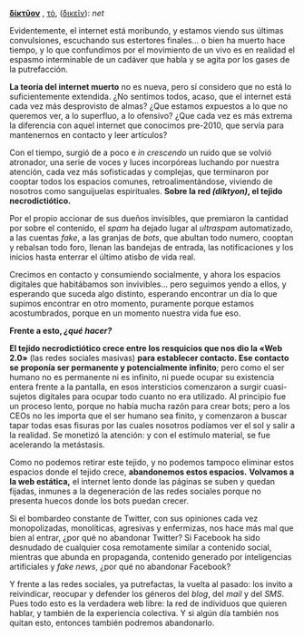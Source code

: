 **[δίκτῡον](https://www.perseus.tufts.edu/hopper/morph?l=di%2Fktu%5Eon&la=greek&can=di%2Fktu%5Eon0)** , [τό](https://www.perseus.tufts.edu/hopper/morph?l=to%2F&la=greek&can=to%2F0&prior=di/ktu^on), ([δικεῖν](https://www.perseus.tufts.edu/hopper/morph?l=dikei%3Dn&la=greek&can=dikei%3Dn0&prior=to/)): *net*

Evidentemente, el internet está moribundo, y estamos viendo sus últimas convulsiones, escuchando sus estertores finales… o bien ha muerto hace tiempo, y lo que confundimos por el movimiento de un vivo es en realidad el espasmo interminable de un cadáver que habla y se agita por los gases de la putrefacción. 

**La teoría del internet muerto** no es nueva, pero sí considero que no está lo suficientemente extendida. ¿No sentimos todos, acaso, que el internet está cada vez más desprovisto de almas? ¿Que estamos expuestos a lo que no queremos ver, a lo superfluo, a lo ofensivo? ¿Que cada vez es más extrema la diferencia con aquel internet que conocimos pre-2010, que servía para mantenernos en contacto y leer artículos? 

Con el tiempo, surgió de a poco e *in crescendo* un ruido que se volvió atronador, una serie de voces y luces incorpóreas luchando por nuestra atención, cada vez más sofisticadas y complejas, que terminaron por cooptar todos los espacios comunes, retroalimentándose, viviendo de nosotros como sanguijuelas espirituales. **Sobre la red *(díktyon)*, el tejido necrodictiótico.**

Por el propio accionar de sus dueños invisibles, que premiaron la cantidad por sobre el contenido, el *spam* ha dejado lugar al *ultraspam* automatizado, a las cuentas *fake*, a las granjas de *bots*, que abultan todo numero, cooptan y rebalsan todo foro, llenan las bandejas de entrada, las notificaciones y los inicios hasta enterrar el último atisbo de vida real.

Crecimos en contacto y consumiendo socialmente, y ahora los espacios digitales que habitábamos son invivibles… pero seguimos yendo a ellos, y esperando que suceda algo distinto, esperando encontrar un día lo que supimos encontrar en otro momento, puramente porque estamos acostumbrados, porque en un momento nuestra vida fue eso. 

**Frente a esto, *¿qué hacer?***

**El tejido necrodictiótico crece entre los resquicios que nos dio la «Web 2.0»** (las redes sociales masivas) **para establecer contacto. Ese contacto se proponía ser permanente y potencialmente infinito**; pero como el ser humano no es permanente ni es infinito, ni puede ocupar su existencia entera frente a la pantalla, en esos intersticios comenzaron a surgir cuasi-sujetos digitales para ocupar todo cuanto no era utilizado. Al principio fue un proceso lento, porque no había mucha razón para crear bots; pero a los CEOs no les importa que el ser humano sea finito, y comenzaron a buscar tapar todas esas fisuras por las cuales nosotros podíamos ver el sol y salir a la realidad. Se monetizó la atención: y con el estímulo material, se fue acelerando la metástasis. 

Como no podemos retirar este tejido, y no podemos tampoco eliminar estos espacios donde el tejido crece, **abandonemos estos espacios.** **Volvamos a la web estática,** el internet lento donde las páginas se suben y quedan fijadas, inmunes a la degeneración de las redes sociales porque no presenta huecos donde los bots puedan crecer.

Si el bombardeo constante de Twitter, con sus opiniones cada vez monopolizadas, monolíticas, agresivas y enfermizas, nos hace más mal que bien al entrar, ¿por qué no abandonar Twitter? Si Facebook ha sido desnudado de cualquier cosa remotamente similar a contenido social, mientras que abunda en propaganda, contenido generado por inteligencias artificiales y *fake news*, ¿por qué no abandonar Facebook? 

Y frente a las redes sociales, ya putrefactas, la vuelta al pasado: los invito a reivindicar, reocupar y defender los géneros del *blog*, del *mail* y del *SMS*. Pues todo esto es la verdadera web libre: la red de individuos que quieren hablar, y también de la experiencia colectiva. Y si algún día también nos quitan esto, entonces también podremos abandonarlo. 
